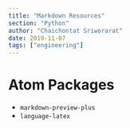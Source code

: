 ```yaml
---
title: "Markdown Resources"
section: "Python"
author: "Chaichontat Sriworarat"
date: 2019-11-07
tags: ["engineering"]
---
```


# Atom Packages

* `markdown-preview-plus`
* `language-latex`
